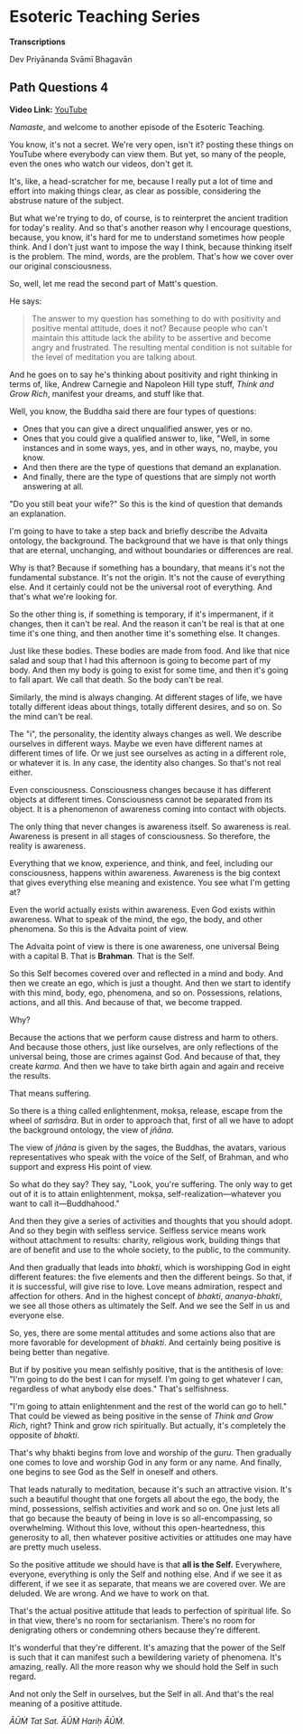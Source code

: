 # Esoteric Teaching Series

**Transcriptions**

Dev Priyānanda Svāmī Bhagavān

## Path Questions 4

**Video Link:** [YouTube](https://www.youtube.com/watch?v=j5qBFGuugj4)

*Namaste*, and welcome to another episode of the Esoteric Teaching.

You know, it's not a secret. We're very open, isn't it? posting these things on YouTube where everybody can view them. But yet, so many of the people, even the ones who watch our videos, don't get it.

It's, like, a head-scratcher for me, because I really put a lot of time and effort into making things clear, as clear as possible, considering the abstruse nature of the subject.

But what we're trying to do, of course, is to reinterpret the ancient tradition for today's reality. And so that's another reason why I encourage questions, because, you know, it's hard for me to understand sometimes how people think. And I don't just want to impose the way I think, because thinking itself is the problem. The mind, words, are the problem. That's how we cover over our original consciousness.

So, well, let me read the second part of Matt's question.

He says: 

> The answer to my question has something to do with positivity and positive mental attitude, does it not? Because people who can't maintain this attitude lack the ability to be assertive and become angry and frustrated. The resulting mental condition is not suitable for the level of meditation you are talking about.

And he goes on to say he's thinking about positivity and right thinking in terms of, like, Andrew Carnegie and Napoleon Hill type stuff, *Think and Grow Rich*, manifest your dreams, and stuff like that.

Well, you know, the Buddha said there are four types of questions:

- Ones that you can give a direct unqualified answer, yes or no.
- Ones that you could give a qualified answer to, like, "Well, in some instances and in some ways, yes, and in other ways, no, maybe, you know.
- And then there are the type of questions that demand an explanation.
- And finally, there are the type of questions that are simply not worth answering at all.

"Do you still beat your wife?" So this is the kind of question that demands an explanation.

I'm going to have to take a step back and briefly describe the Advaita ontology, the background. The background that we have is that only things that are eternal, unchanging, and without boundaries or differences are real. 

Why is that? Because if something has a boundary, that means it's not the fundamental substance. It's not the origin. It's not the cause of everything else. And it certainly could not be the universal root of everything. And that's what we're looking for.

So the other thing is, if something is temporary, if it's impermanent, if it changes, then it can't be real. And the reason it can't be real is that at one time it's one thing, and then another time it's something else. It changes. 

Just like these bodies. These bodies are made from food. And like that nice salad and soup that I had this afternoon is going to become part of my body. And then my body is going to exist for some time, and then it's going to fall apart. We call that death. So the body can't be real.

Similarly, the mind is always changing. At different stages of life, we have totally different ideas about things, totally different desires, and so on. So the mind can't be real.

The "i", the personality, the identity always changes as well. We describe ourselves in different ways. Maybe we even have different names at different times of life. Or we just see ourselves as acting in a different role, or whatever it is. In any case, the identity also changes. So that's not real either.

Even consciousness. Consciousness changes because it has different objects at different times. Consciousness cannot be separated from its object. It is a phenomenon of awareness coming into contact with objects.

The only thing that never changes is awareness itself. So awareness is real. Awareness is present in all stages of consciousness. So therefore, the reality is awareness.

Everything that we know, experience, and think, and feel, including our consciousness, happens within awareness. Awareness is the big context that gives everything else meaning and existence. You see what I'm getting at?

Even the world actually exists within awareness. Even God exists within awareness. What to speak of the mind, the ego, the body, and other phenomena. So this is the Advaita point of view.

The Advaita point of view is there is one awareness, one universal Being with a capital B. That is **Brahman**. That is the Self.

So this Self becomes covered over and reflected in a mind and body. And then we create an ego, which is just a thought. And then we start to identify with this mind, body, ego, phenomena, and so on. Possessions, relations, actions, and all this. And because of that, we become trapped.

Why?

Because the actions that we perform cause distress and harm to others. And because those others, just like ourselves, are only reflections of the universal being, those are crimes against God. And because of that, they create *karma*. And then we have to take birth again and again and receive the results.

That means suffering.

So there is a thing called enlightenment, mokṣa, release, escape from the wheel of *saṁsāra*. But in order to approach that, first of all we have to adopt the background ontology, the view of *jñāna*.

The view of *jñāna* is given by the sages, the Buddhas, the avatars, various representatives who speak with the voice of the Self, of Brahman, and who support and express His point of view.

So what do they say? They say, "Look, you're suffering. The only way to get out of it is to attain enlightenment, mokṣa, self-realization—whatever you want to call it—Buddhahood."

And then they give a series of activities and thoughts that you should adopt. And so they begin with selfless service. Selfless service means work without attachment to results: charity, religious work, building things that are of benefit and use to the whole society, to the public, to the community.

And then gradually that leads into *bhakti*, which is worshipping God in eight different features: the five elements and then the different beings. So that, if it is successful, will give rise to love. Love means admiration, respect and affection for others. And in the highest concept of *bhakti*, *ananya-bhakti*, we see all those others as ultimately the Self. And we see the Self in us and everyone else.

So, yes, there are some mental attitudes and some actions also that are more favorable for development of *bhakti*. And certainly being positive is being better than negative. 

But if by positive you mean selfishly positive, that is the antithesis of love: "I'm going to do the best I can for myself. I'm going to get whatever I can, regardless of what anybody else does." That's selfishness.

"I'm going to attain enlightenment and the rest of the world can go to hell." That could be viewed as being positive in the sense of *Think and Grow Rich*, right? Think and grow rich spiritually. But actually, it's completely the opposite of *bhakti*.

That's why bhakti begins from love and worship of the *guru*. Then gradually one comes to love and worship God in any form or any name. And finally, one begins to see God as the Self in oneself and others.

That leads naturally to meditation, because it's such an attractive vision. It's such a beautiful thought that one forgets all about the ego, the body, the mind, possessions, selfish activities and work and so on. One just lets all that go because the beauty of being in love is so all-encompassing, so overwhelming. Without this love, without this open-heartedness, this generosity to all, then whatever positive activities or attitudes one may have are pretty much useless.

So the positive attitude we should have is that **all is the Self.** Everywhere, everyone, everything is only the Self and nothing else. And if we see it as different, if we see it as separate, that means we are covered over. We are deluded. We are wrong. And we have to work on that.

That's the actual positive attitude that leads to perfection of spiritual life. So in that view, there's no room for sectarianism. There's no room for denigrating others or condemning others because they're different. 

It's wonderful that they're different. It's amazing that the power of the Self is such that it can manifest such a bewildering variety of phenomena. It's amazing, really. All the more reason why we should hold the Self in such regard.

And not only the Self in ourselves, but the Self in all. And that's the real meaning of a positive attitude.

*ĀŪṀ Tat Sat. ĀŪṀ Hariḥ ĀŪṀ.*
